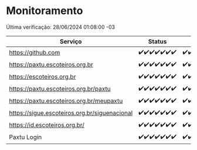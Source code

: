 # Monitoramento

Última verificação: 28/06/2024 01:08:00 -03

|Serviço|Status|Últimas 24h|
|---|---|---|
|https://github.com|<span title="2024-06-21: OK=24">✔️</span><span title="2024-06-22: OK=24">✔️</span><span title="2024-06-23: OK=24">✔️</span><span title="2024-06-24: OK=24">✔️</span><span title="2024-06-25: OK=24">✔️</span><span title="2024-06-26: OK=24">✔️</span><span title="2024-06-27: OK=4">✔️</span>|<span title="27/06/2024 01:09:00 -03 : 200">✔️</span><span title="27/06/2024 02:08:00 -03 : 200">✔️</span><span title="27/06/2024 03:10:00 -03 : 200">✔️</span><span title="27/06/2024 04:06:00 -03 : 200">✔️</span><span title="27/06/2024 05:09:00 -03 : 200">✔️</span><span title="27/06/2024 06:07:00 -03 : 200">✔️</span><span title="27/06/2024 07:07:00 -03 : 200">✔️</span><span title="27/06/2024 08:06:00 -03 : 200">✔️</span><span title="27/06/2024 09:12:00 -03 : 200">✔️</span><span title="27/06/2024 10:10:00 -03 : 200">✔️</span><span title="27/06/2024 11:07:00 -03 : 200">✔️</span><span title="27/06/2024 12:07:00 -03 : 200">✔️</span><span title="27/06/2024 13:08:00 -03 : 200">✔️</span><span title="27/06/2024 14:08:00 -03 : 200">✔️</span><span title="27/06/2024 15:08:00 -03 : 200">✔️</span><span title="27/06/2024 16:06:00 -03 : 200">✔️</span><span title="27/06/2024 17:07:00 -03 : 200">✔️</span><span title="27/06/2024 18:06:00 -03 : 200">✔️</span><span title="27/06/2024 19:06:00 -03 : 200">✔️</span><span title="27/06/2024 20:08:00 -03 : 200">✔️</span><span title="27/06/2024 21:33:00 -03 : 200">✔️</span><span title="27/06/2024 22:54:00 -03 : 200">✔️</span><span title="27/06/2024 23:27:00 -03 : 200">✔️</span><span title="28/06/2024 00:08:00 -03 : 200">✔️</span><span title="28/06/2024 01:08:00 -03 : 200">✔️</span>|
|https://paxtu.escoteiros.org.br|<span title="2024-06-21: OK=24">✔️</span><span title="2024-06-22: OK=24">✔️</span><span title="2024-06-23: OK=24">✔️</span><span title="2024-06-24: OK=24">✔️</span><span title="2024-06-25: OK=24">✔️</span><span title="2024-06-26: OK=24">✔️</span><span title="2024-06-27: OK=4">✔️</span>|<span title="27/06/2024 01:09:00 -03 : 200">✔️</span><span title="27/06/2024 02:08:00 -03 : 200">✔️</span><span title="27/06/2024 03:10:00 -03 : 200">✔️</span><span title="27/06/2024 04:06:00 -03 : 200">✔️</span><span title="27/06/2024 05:09:00 -03 : 200">✔️</span><span title="27/06/2024 06:07:00 -03 : 200">✔️</span><span title="27/06/2024 07:07:00 -03 : 200">✔️</span><span title="27/06/2024 08:06:00 -03 : 200">✔️</span><span title="27/06/2024 09:12:00 -03 : 200">✔️</span><span title="27/06/2024 10:10:00 -03 : 200">✔️</span><span title="27/06/2024 11:07:00 -03 : 200">✔️</span><span title="27/06/2024 12:07:00 -03 : 200">✔️</span><span title="27/06/2024 13:08:00 -03 : 200">✔️</span><span title="27/06/2024 14:08:00 -03 : 200">✔️</span><span title="27/06/2024 15:08:00 -03 : 200">✔️</span><span title="27/06/2024 16:06:00 -03 : 200">✔️</span><span title="27/06/2024 17:07:00 -03 : 200">✔️</span><span title="27/06/2024 18:06:00 -03 : 200">✔️</span><span title="27/06/2024 19:06:00 -03 : 200">✔️</span><span title="27/06/2024 20:08:00 -03 : 200">✔️</span><span title="27/06/2024 21:33:00 -03 : 200">✔️</span><span title="27/06/2024 22:54:00 -03 : 200">✔️</span><span title="27/06/2024 23:27:00 -03 : 200">✔️</span><span title="28/06/2024 00:08:00 -03 : 200">✔️</span><span title="28/06/2024 01:08:00 -03 : 200">✔️</span>|
|https://escoteiros.org.br|<span title="2024-06-21: OK=24">✔️</span><span title="2024-06-22: OK=24">✔️</span><span title="2024-06-23: OK=24">✔️</span><span title="2024-06-24: OK=24">✔️</span><span title="2024-06-25: OK=24">✔️</span><span title="2024-06-26: OK=24">✔️</span><span title="2024-06-27: OK=4">✔️</span>|<span title="27/06/2024 01:09:00 -03 : 200">✔️</span><span title="27/06/2024 02:08:00 -03 : 200">✔️</span><span title="27/06/2024 03:10:00 -03 : 200">✔️</span><span title="27/06/2024 04:06:00 -03 : 200">✔️</span><span title="27/06/2024 05:09:00 -03 : 200">✔️</span><span title="27/06/2024 06:07:00 -03 : 200">✔️</span><span title="27/06/2024 07:07:00 -03 : 200">✔️</span><span title="27/06/2024 08:06:00 -03 : 200">✔️</span><span title="27/06/2024 09:12:00 -03 : 200">✔️</span><span title="27/06/2024 10:10:00 -03 : 200">✔️</span><span title="27/06/2024 11:07:00 -03 : 200">✔️</span><span title="27/06/2024 12:07:00 -03 : 200">✔️</span><span title="27/06/2024 13:08:00 -03 : 200">✔️</span><span title="27/06/2024 14:08:00 -03 : 200">✔️</span><span title="27/06/2024 15:08:00 -03 : 200">✔️</span><span title="27/06/2024 16:06:00 -03 : 200">✔️</span><span title="27/06/2024 17:07:00 -03 : 200">✔️</span><span title="27/06/2024 18:06:00 -03 : 200">✔️</span><span title="27/06/2024 19:06:00 -03 : 200">✔️</span><span title="27/06/2024 20:08:00 -03 : 200">✔️</span><span title="27/06/2024 21:33:00 -03 : 200">✔️</span><span title="27/06/2024 22:54:00 -03 : 200">✔️</span><span title="27/06/2024 23:27:00 -03 : 200">✔️</span><span title="28/06/2024 00:08:00 -03 : 200">✔️</span><span title="28/06/2024 01:08:00 -03 : 200">✔️</span>|
|https://paxtu.escoteiros.org.br/paxtu|<span title="2024-06-21: OK=24">✔️</span><span title="2024-06-22: OK=24">✔️</span><span title="2024-06-23: OK=24">✔️</span><span title="2024-06-24: OK=24">✔️</span><span title="2024-06-25: OK=24">✔️</span><span title="2024-06-26: OK=24">✔️</span><span title="2024-06-27: OK=4">✔️</span>|<span title="27/06/2024 01:09:00 -03 : 200">✔️</span><span title="27/06/2024 02:08:00 -03 : 200">✔️</span><span title="27/06/2024 03:10:00 -03 : 200">✔️</span><span title="27/06/2024 04:06:00 -03 : 200">✔️</span><span title="27/06/2024 05:09:00 -03 : 200">✔️</span><span title="27/06/2024 06:07:00 -03 : 200">✔️</span><span title="27/06/2024 07:07:00 -03 : 200">✔️</span><span title="27/06/2024 08:06:00 -03 : 200">✔️</span><span title="27/06/2024 09:12:00 -03 : 200">✔️</span><span title="27/06/2024 10:10:00 -03 : 200">✔️</span><span title="27/06/2024 11:07:00 -03 : 200">✔️</span><span title="27/06/2024 12:07:00 -03 : 200">✔️</span><span title="27/06/2024 13:08:00 -03 : 200">✔️</span><span title="27/06/2024 14:08:00 -03 : 200">✔️</span><span title="27/06/2024 15:08:00 -03 : 200">✔️</span><span title="27/06/2024 16:06:00 -03 : 200">✔️</span><span title="27/06/2024 17:07:00 -03 : 200">✔️</span><span title="27/06/2024 18:06:00 -03 : 200">✔️</span><span title="27/06/2024 19:06:00 -03 : 200">✔️</span><span title="27/06/2024 20:08:00 -03 : 200">✔️</span><span title="27/06/2024 21:33:00 -03 : 200">✔️</span><span title="27/06/2024 22:54:00 -03 : 200">✔️</span><span title="27/06/2024 23:27:00 -03 : 200">✔️</span><span title="28/06/2024 00:08:00 -03 : 200">✔️</span><span title="28/06/2024 01:08:00 -03 : 200">✔️</span>|
|https://paxtu.escoteiros.org.br/meupaxtu|<span title="2024-06-21: OK=24">✔️</span><span title="2024-06-22: OK=24">✔️</span><span title="2024-06-23: OK=24">✔️</span><span title="2024-06-24: OK=24">✔️</span><span title="2024-06-25: OK=24">✔️</span><span title="2024-06-26: OK=24">✔️</span><span title="2024-06-27: OK=4">✔️</span>|<span title="27/06/2024 01:09:00 -03 : 200">✔️</span><span title="27/06/2024 02:08:00 -03 : 200">✔️</span><span title="27/06/2024 03:10:00 -03 : 200">✔️</span><span title="27/06/2024 04:06:00 -03 : 200">✔️</span><span title="27/06/2024 05:09:00 -03 : 200">✔️</span><span title="27/06/2024 06:07:00 -03 : 200">✔️</span><span title="27/06/2024 07:07:00 -03 : 200">✔️</span><span title="27/06/2024 08:06:00 -03 : 200">✔️</span><span title="27/06/2024 09:12:00 -03 : 200">✔️</span><span title="27/06/2024 10:10:00 -03 : 200">✔️</span><span title="27/06/2024 11:07:00 -03 : 200">✔️</span><span title="27/06/2024 12:07:00 -03 : 200">✔️</span><span title="27/06/2024 13:08:00 -03 : 200">✔️</span><span title="27/06/2024 14:08:00 -03 : 200">✔️</span><span title="27/06/2024 15:08:00 -03 : 200">✔️</span><span title="27/06/2024 16:06:00 -03 : 200">✔️</span><span title="27/06/2024 17:07:00 -03 : 200">✔️</span><span title="27/06/2024 18:06:00 -03 : 200">✔️</span><span title="27/06/2024 19:06:00 -03 : 200">✔️</span><span title="27/06/2024 20:08:00 -03 : 200">✔️</span><span title="27/06/2024 21:33:00 -03 : 200">✔️</span><span title="27/06/2024 22:54:00 -03 : 200">✔️</span><span title="27/06/2024 23:27:00 -03 : 200">✔️</span><span title="28/06/2024 00:08:00 -03 : 200">✔️</span><span title="28/06/2024 01:08:00 -03 : 200">✔️</span>|
|https://sigue.escoteiros.org.br/siguenacional|<span title="2024-06-21: OK=24">✔️</span><span title="2024-06-22: OK=24">✔️</span><span title="2024-06-23: OK=24">✔️</span><span title="2024-06-24: OK=24">✔️</span><span title="2024-06-25: OK=24">✔️</span><span title="2024-06-26: OK=24">✔️</span><span title="2024-06-27: OK=4">✔️</span>|<span title="27/06/2024 01:09:00 -03 : 200">✔️</span><span title="27/06/2024 02:08:00 -03 : 200">✔️</span><span title="27/06/2024 03:10:00 -03 : 200">✔️</span><span title="27/06/2024 04:06:00 -03 : 200">✔️</span><span title="27/06/2024 05:09:00 -03 : 200">✔️</span><span title="27/06/2024 06:07:00 -03 : 200">✔️</span><span title="27/06/2024 07:07:00 -03 : 200">✔️</span><span title="27/06/2024 08:06:00 -03 : 200">✔️</span><span title="27/06/2024 09:12:00 -03 : 200">✔️</span><span title="27/06/2024 10:10:00 -03 : 200">✔️</span><span title="27/06/2024 11:07:00 -03 : 200">✔️</span><span title="27/06/2024 12:07:00 -03 : 200">✔️</span><span title="27/06/2024 13:08:00 -03 : 200">✔️</span><span title="27/06/2024 14:08:00 -03 : 200">✔️</span><span title="27/06/2024 15:08:00 -03 : 200">✔️</span><span title="27/06/2024 16:06:00 -03 : 200">✔️</span><span title="27/06/2024 17:07:00 -03 : 200">✔️</span><span title="27/06/2024 18:06:00 -03 : 200">✔️</span><span title="27/06/2024 19:06:00 -03 : 200">✔️</span><span title="27/06/2024 20:08:00 -03 : 200">✔️</span><span title="27/06/2024 21:33:00 -03 : 200">✔️</span><span title="27/06/2024 22:54:00 -03 : 200">✔️</span><span title="27/06/2024 23:27:00 -03 : 200">✔️</span><span title="28/06/2024 00:08:00 -03 : 200">✔️</span><span title="28/06/2024 01:08:00 -03 : 200">✔️</span>|
|https://id.escoteiros.org.br/|<span title="2024-06-21: OK=24">✔️</span><span title="2024-06-22: OK=24">✔️</span><span title="2024-06-23: OK=24">✔️</span><span title="2024-06-24: OK=24">✔️</span><span title="2024-06-25: OK=24">✔️</span><span title="2024-06-26: OK=24">✔️</span><span title="2024-06-27: OK=4">✔️</span>|<span title="27/06/2024 01:09:00 -03 : 200">✔️</span><span title="27/06/2024 02:08:00 -03 : 200">✔️</span><span title="27/06/2024 03:10:00 -03 : 200">✔️</span><span title="27/06/2024 04:06:00 -03 : 200">✔️</span><span title="27/06/2024 05:09:00 -03 : 200">✔️</span><span title="27/06/2024 06:07:00 -03 : 200">✔️</span><span title="27/06/2024 07:07:00 -03 : 200">✔️</span><span title="27/06/2024 08:06:00 -03 : 200">✔️</span><span title="27/06/2024 09:12:00 -03 : 200">✔️</span><span title="27/06/2024 10:10:00 -03 : 200">✔️</span><span title="27/06/2024 11:07:00 -03 : 200">✔️</span><span title="27/06/2024 12:07:00 -03 : 200">✔️</span><span title="27/06/2024 13:08:00 -03 : 200">✔️</span><span title="27/06/2024 14:08:00 -03 : 200">✔️</span><span title="27/06/2024 15:08:00 -03 : 200">✔️</span><span title="27/06/2024 16:06:00 -03 : 200">✔️</span><span title="27/06/2024 17:07:00 -03 : 200">✔️</span><span title="27/06/2024 18:06:00 -03 : 200">✔️</span><span title="27/06/2024 19:06:00 -03 : 200">✔️</span><span title="27/06/2024 20:08:00 -03 : 200">✔️</span><span title="27/06/2024 21:33:00 -03 : 200">✔️</span><span title="27/06/2024 22:54:00 -03 : 200">✔️</span><span title="27/06/2024 23:27:00 -03 : 200">✔️</span><span title="28/06/2024 00:09:00 -03 : 200">✔️</span><span title="28/06/2024 01:08:00 -03 : 200">✔️</span>|
|Paxtu Login|<span title="2024-06-21: OK=24">✔️</span><span title="2024-06-22: OK=24">✔️</span><span title="2024-06-23: OK=24">✔️</span><span title="2024-06-24: OK=24">✔️</span><span title="2024-06-25: OK=24">✔️</span><span title="2024-06-26: OK=24">✔️</span><span title="2024-06-27: OK=4">✔️</span>|<span title="27/06/2024 01:09:00 -03 : 200">✔️</span><span title="27/06/2024 02:08:00 -03 : 200">✔️</span><span title="27/06/2024 03:10:00 -03 : 200">✔️</span><span title="27/06/2024 04:06:00 -03 : 200">✔️</span><span title="27/06/2024 05:09:00 -03 : 200">✔️</span><span title="27/06/2024 06:07:00 -03 : 200">✔️</span><span title="27/06/2024 07:07:00 -03 : 200">✔️</span><span title="27/06/2024 08:06:00 -03 : 200">✔️</span><span title="27/06/2024 09:12:00 -03 : 200">✔️</span><span title="27/06/2024 10:10:00 -03 : 200">✔️</span><span title="27/06/2024 11:07:00 -03 : 200">✔️</span><span title="27/06/2024 12:07:00 -03 : 200">✔️</span><span title="27/06/2024 13:08:00 -03 : 200">✔️</span><span title="27/06/2024 14:08:00 -03 : 200">✔️</span><span title="27/06/2024 15:08:00 -03 : 200">✔️</span><span title="27/06/2024 16:06:00 -03 : 200">✔️</span><span title="27/06/2024 17:07:00 -03 : 200">✔️</span><span title="27/06/2024 18:06:00 -03 : 200">✔️</span><span title="27/06/2024 19:06:00 -03 : 200">✔️</span><span title="27/06/2024 20:08:00 -03 : 200">✔️</span><span title="27/06/2024 21:33:00 -03 : 200">✔️</span><span title="27/06/2024 22:54:00 -03 : 200">✔️</span><span title="27/06/2024 23:27:00 -03 : 200">✔️</span><span title="28/06/2024 00:09:00 -03 : 200">✔️</span><span title="28/06/2024 01:08:00 -03 : 200">✔️</span>|
